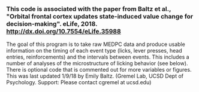 

### This code is associated with the paper from Baltz et al., "Orbital frontal cortex updates state-induced value change for decision-making". eLife, 2018. http://dx.doi.org/10.7554/eLife.35988


The goal of this program is to take raw MEDPC data and produce usable
information on the timing of each event type (licks, lever presses, head
entries, reinforcements) and the intervals between events. This includes a
number of analyses of the microstructure of licking behavior (see
below). There is optional code that is commented out for more variables or
figures. This was last updated 1/9/18 by Emily Baltz. (Gremel Lab, UCSD
Dept of Psychology. Support: Please contact cgremel at ucsd.edu)
